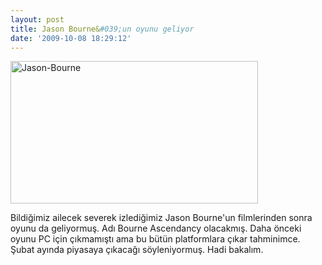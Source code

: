 ```yaml
---
layout: post
title: Jason Bourne&#039;un oyunu geliyor
date: '2009-10-08 18:29:12'
---
```


<img class="aligncenter size-full wp-image-519" title="Jason-Bourne" src="http://devdala.files.wordpress.com/2009/10/jason-bourne.png" alt="Jason-Bourne" width="396" height="228" />

Bildiğimiz ailecek severek izlediğimiz Jason Bourne'un filmlerinden sonra oyunu da geliyormuş. Adı Bourne Ascendancy olacakmış. Daha önceki oyunu PC için çıkmamıştı ama bu bütün platformlara çıkar tahminimce. Şubat ayında piyasaya çıkacağı söyleniyormuş. Hadi bakalım.